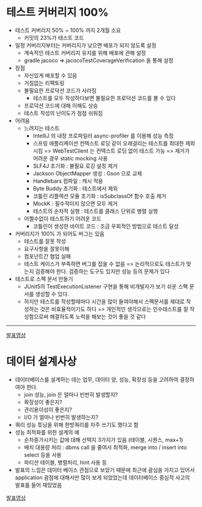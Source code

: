 # 테스트 커버리지 100%
- 테스트 커버리지 50% ~ 100% 까지 2개월 소요
  - 커밋의 23%가 테스트 코드
- 일정 커버리지부터는 커버리지가 낮으면 배포가 되지 않도록 설정
  - 계속적인 테스트 커버리지 유지를 위해 배포에 관해 설정
  - gradle jacoco => jacocoTestCoverageVerification 을 통해 설정
- 장점
  - 자신있게 배포할 수 있음
  - 거침없는 리팩토링
  - 불필요한 프로덕션 코드가 사라짐
    - 테스트를 모두 작성하다보면 불필요한 프로덕션 코드를 볼 수 있다
  - 프로덕션 코드에 대해 이해도 상승
  - 테스트 작성의 난이도가 점점 쉬워짐
- 어려움
  - 느려지는 테스트
    - IntelliJ 의 내장 프로파일러 async-profiler 를 이용해 성능 측정
    - 스프링 애플리케이션 컨텍스트 로딩 같이 오래걸리는 테스트를 최대한 제외시킴 => WebTestClient 는 컨텍스트 로딩 없이 테스트 가능 => 제거가 어려운 경우 static mocking 사용
    - SLF4J 초기화 : 불필요 로깅 설정 제거
    - Jackson ObjectMapper 생성 : Gson 으로 교체
    - Handlebars 컴파일 : 캐시 적용
    - Byte Buddy 초기화 : 테스트에서 제외
    - 코틀린 리플렉션 모듈 초기화 : isSubclassOf 함수 호출 제거
    - MockK : 필수적이지 않으면 모두 제거
    - 테스트의 순차적 실행 : 테스트를 클래스 단위로 병렬 실행
  - 어쩔수없이 테스트하기 어려운 코드
    - 코틀린이 생성한 바이트 코드 : 조금 우회적인 방법으로 테스트 달성
- 커버리지가 100% 가 되어도 버그는 있음
  - 테스트를 잘못 작성
  - 요구사항을 잘못이해
  - 컴포넌트간 협업 실패
  - 테스트 케이스가 부족하면 버그를 잡을 수 없음 => 논리적으로도 테스트가 맞는지 검증해야 한다. 검증하는 도구도 있지만 성능 등의 문제가 있다
- 테스트로 스펙 문서 만들기
  - JUnit5의 TestExecutionListener 구현을 통해 비개발자가 보기 쉬운 스펙 문서를 생성할 수 있다.
  - 하지만 테스트를 작성할때마다 시간을 많이 들여야해서 스펙문서를 제대로 작성하는 것은 비효율적이기도 하다 => 개인적인 생각으로는 인수테스트를 잘 작성함으로써 해결하도록 노력을 해보는 것이 좋을 것 같다

---
[발표영상](https://toss.im/slash-21/sessions/1-6)

# 데이터 설계사상
- 데이터베이스를 설계하는 데는 업무, 데이터 양, 성능, 확장성 등을 고려하여 결정하여야 한다.
  - join 성능, join 은 얼마나 빈번히 발생할지?
  - 확장성이 좋은지?
  - 관리용이성이 좋은지?
  - I/O 가 얼마나 빈번히 발생하는지?
- 쿼리 성능 튜닝을 위해 한방쿼리를 자주 쓰기도 했다고 함
- 성능 최적화를 위한 설계의 예
  - 순차증가시키는 값에 대해 선택지 3가지가 있음 (테이블, 시퀀스, max+1)
  - 배치 대용량 처리 : dbms call 을 줄여서 최적화, merge into / insert into select 등을 사용
  - 파티션 테이블, 병렬처리, hint 사용 등 
- 발표의 느낌은 데이터 베이스 관점으로 보았기 때문에 최근에 괌심을 가지고 있어서 application 괌점에 대해서만 많이 보게 되었었는데 데이터베이스 중심적 사고의 발표를 들어 재밌었음

[발표영상](https://toss.im/slash-21/sessions/2-4)